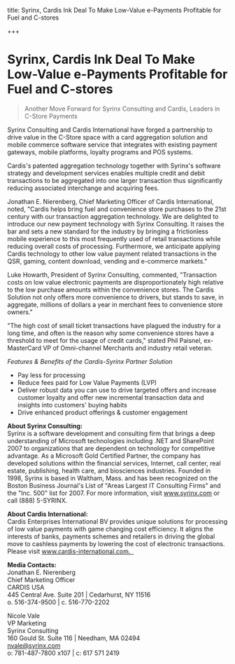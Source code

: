 title: Syrinx, Cardis Ink Deal To Make Low-Value e-Payments Profitable for Fuel and C-stores

+++

# Syrinx, Cardis Ink Deal To Make Low-Value e-Payments Profitable for Fuel and C-stores

> Another Move Forward for Syrinx Consulting and Cardis, Leaders in C-Store Payments

Syrinx Consulting and Cardis International have forged a partnership to drive value in the C-Store space with a card aggregation solution and mobile commerce software service that integrates with existing payment gateways, mobile platforms, loyalty programs and POS systems.

Cardis's patented aggregation technology together with Syrinx's software strategy and development services enables multiple credit and debit transactions to be aggregated into one larger transaction thus significantly reducing associated interchange and acquiring fees.  

Jonathan E. Nierenberg, Chief Marketing Officer of Cardis International, noted, "Cardis helps bring fuel and convenience store purchases to the 21st century with our transaction aggregation technology. We are delighted to introduce our new payment technology with Syrinx Consulting. It raises the bar and sets a new standard for the industry by bringing a frictionless mobile experience to this most frequently used of retail transactions while reducing overall costs of processing. Furthermore, we anticipate applying Cardis technology to other low value payment related transactions in the QSR, gaming, content download, vending and e-commerce markets." 

Luke Howarth, President of Syrinx Consulting, commented, "Transaction costs on low value electronic payments are disproportionately high relative to the low purchase amounts within the convenience stores. The Cardis Solution not only offers more convenience to drivers, but stands to save, in aggregate, millions of dollars a year in merchant fees to convenience store owners."

"The high cost of small ticket transactions have plagued the industry for a long time, and often is the reason why some convenience stores have a threshold to meet for the usage of credit cards," stated Phil Paisnel, ex-MasterCard VP of Omni-channel Merchants and industry retail veteran.

*Features & Benefits of the Cardis-Syrinx Partner Solution*

- Pay less for processing
- Reduce fees paid for Low Value Payments (LVP)
- Deliver robust data you can use to drive targeted offers and increase customer loyalty and offer new incremental transaction data and insights into customers' buying habits
- Drive enhanced product offerings & customer engagement

**About Syrinx Consulting:**  
Syrinx is a software development and consulting firm that brings a deep understanding of Microsoft technologies including .NET and SharePoint 2007 to organizations that are dependent on technology for competitive advantage. As a Microsoft Gold Certified Partner, the company has developed solutions within the financial services, Internet, call center, real estate, publishing, health care, and biosciences industries. Founded in 1998, Syrinx is based in Waltham, Mass. and has been recognized on the Boston Business Journal's List of "Areas Largest IT Consulting Firms" and the "Inc. 500" list for 2007. For more information, visit www.syrinx.com or call (888) 5-SYRINX.

**About Cardis International:**   
Cardis Enterprises International BV provides unique solutions for processing of low value payments with game changing cost efficiency. It aligns the interests of banks, payments schemes and retailers in driving the global move to cashless payments by lowering the cost of electronic transactions. Please visit www.cardis-international.com.  

**Media Contacts:**  
Jonathan E. Nierenberg  
Chief Marketing Officer  
CARDIS USA  
445 Central Ave. Suite 201 | Cedarhurst, NY 11516  
o. 516-374-9500 | c. 516-770-2202

Nicole Vale  
VP Marketing  
Syrinx Consulting  
160 Gould St. Suite 116 | Needham, MA 02494  
nvale@syrinx.com  
o: 781-487-7800 x107 | c: 617 571 2419
